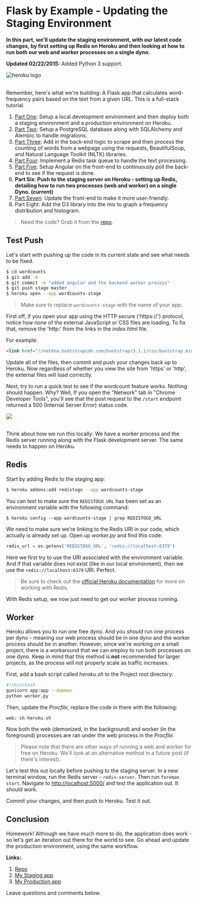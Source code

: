 # Flask by Example - Updating the Staging Environment

**In this part, we'll update the staging environment, with our latest code changes, by first setting up Redis on Heroku and then looking at how to run both our web and worker processes on a single dyno.**

**Updated 02/22/2015:** Added Python 3 support.

<div class="center-text">
  <img class="no-border" src="/images/blog_images/flask_by_example/heroku.png" alt="heroku logo">
</div>

<br>

Remember, here's what we're building: A Flask app that calculates word-frequency pairs based on the text from a given URL. This is a full-stack tutorial.

1. [Part One](http://www.realpython.com/blog/python/flask-by-example-part-1-project-setup): Setup a local development environment and then deploy both a staging environment and a production environment on Heroku.
1. [Part Two](http://www.realpython.com/blog/flask-by-example-part-2-postgres-sqlalchemy-and-alembic): Setup a PostgreSQL database along with SQLAlchemy and Alembic to handle migrations.
1. [Part Three](https://realpython.com/blog/python/flask-by-example-part-3-text-processing-with-requests-beautifulsoup-nltk/): Add in the back-end logic to scrape and then process the counting of words from a webpage using the requests, BeautifulSoup, and Natural Language Toolkit (NLTK) libraries.
1. [Part Four](https://realpython.com/blog/python/flask-by-example-implementing-a-redis-task-queue/): Implement a Redis task queue to handle the text processing.
1. [Part Five](https://realpython.com/blog/python/flask-by-example-integrating-flask-and-angularjs/): Setup Angular on the front-end to continuously poll the back-end to see if the request is done.
1. **Part Six: Push to the staging server on Heroku - setting up Redis, detailing how to run two processes (web and worker) on a single Dyno. (current)**
1. [Part Seven](https://realpython.com/blog/python/flask-by-example-updating-the-ui/): Update the front-end to make it more user-friendly.
1. Part Eight: Add the D3 library into the mix to graph a frequency distribution and histogram.

> Need the code? Grab it from the [repo](https://github.com/realpython/flask-by-example/releases).

## Test Push

Let's start with pushing up the code in its current state and see what needs to be fixed.

```sh
$ cd wordcounts
$ git add -A
$ git commit -m "added angular and the backend worker process"
$ git push stage master
$ heroku open --app wordcounts-stage
```

> Make sure to replace `wordcounts-stage` with the name of your app.

First off, if you open your app using the HTTP secure ('https://') protocol, notice how none of the external JavaScript or CSS files are loading. To fix that, remove the 'http:' from the links in the *index.html* file.

For example:

```html
<link href="//netdna.bootstrapcdn.com/bootstrap/3.1.1/css/bootstrap.min.css" rel="stylesheet" media="screen">
```

Update all of the files, then commit and push your changes back up to Heroku. Now regardless of whether you view the site from 'https' or 'http', the external files will load correctly.

Next, try to run a quick test to see if the wordcount feature works. Nothing should happen. Why? Well, If you open the "Network" tab in "Chrome Developer Tools", you'll see that the post request to the `/start` endpoint returned a 500 (Internal Server Error) status code.

<div class="center-text">
  <img class="no-border" src="/images/blog_images/flask_by_example/heroku_https.png">
</div>

<br>

Think about how we run this locally: We have a worker process and the Redis server running along with the Flask development server. The same needs to happen on Heroku.

## Redis

Start by adding Redis to the staging app:

```sh
$ heroku addons:add redistogo --app wordcounts-stage
```

You can test to make sure the `REDISTOGO_URL` has been set as an environment variable with the following command:

```
$ heroku config --app wordcounts-stage | grep REDISTOGO_URL
```

We need to make sure we're linking to the Redis URI in our code, which actually is already set up. Open up *worker.py* and find this code:

```python
redis_url = os.getenv('REDISTOGO_URL', 'redis://localhost:6379')
```

Here we first try to use the URI associated with the environment variable. And if that variable does not exist (like in our local environment), then we use the `redis://localhost:6379` URI. Perfect.

> Be sure to check out the [official Heroku documentation](https://devcenter.heroku.com/articles/redistogo) for more on working with Redis.

With Redis setup, we now just need to get our worker process running.

## Worker

Heroku allows you to run one free dyno. And you *should* run one process per dyno - meaning our web process should be in one dyno and the worker process should be in another. However, since we're working on a small project, there is a workaround that we can employ to run both processes on one dyno. Keep in mind that this method is **not** recommended for larger projects, as the process will not properly scale as traffic increases.

First, add a bash script called *heroku.sh* to the Project root directory:

```bash
#!/bin/bash
gunicorn app:app --daemon
python worker.py
```

Then, update the *Procfile*, replace the code in there with the following:

```
web: sh heroku.sh
```

Now both the web (demonized, in the background) and worker (in the foreground) processes are ran under the web process in the *Procfile*.

> Please note that there are other ways of running a web and worker for free on Heroku. We'll look at an alternative method in a future post (if there's interest).

Let's test this out locally before pushing to the staging server. In a new terminal window, run the Redis server - `redis-server`. Then run `foreman start`. Navigate to [http://localhost:5000/](http://localhost:5000/) and test the application out. It should work.

Commit your changes, and then push to Heroku. Test it out.

## Conclusion

Homework! Although we have much more to do, the application does work - so let's get an iteration out there for the world to see. Go ahead and update the production environment, using the same workflow.

**Links:**

1. [Repo](https://github.com/realpython/flask-by-example/releases)
1. [My Staging app](http://wordcounts-stage.herokuapp.com/)
1. [My Production app](http://wordcounts-pro.herokuapp.com/)

Leave questions and comments below.
